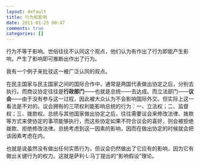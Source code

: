 ```yaml
---
layout: default
title: 行为和影响
date: 2011-01-25 00:47
comments: true
categories: []
---
```

行为不等于影响。世俗往往不认同这个观点，他们认为有作出了行为即能产生影响，产生了影响即可推断出作出了行为。

我有一个例子来批驳这一被广泛认同的观点。

在民主国家与民主国家之间的国际合作中，通常是两国代表做出协定之后，分别去执行。而商议协定往往是<strong>行政部门</strong>——也就是总统——去达成。而立法部门——<strong>议会</strong>——由于没有参与这一过程，因此被大众认为不会影响国际外交。但实际上这一看法是不对的。议会拥有的三项权利能影响总统的行为：一、立法权；二、监督权；三、拨款权。总统与其他国家做出协定之后，往往需要议会来修改法律、拨款等方式来使协定的事项能够执行，而这些协定如果不符合议会的喜好，则会被拒绝拨款、拒绝修改法律。总统考虑到这一因素的影响，因而在做出协定的时候就会把该因素考虑在内。

也就是说虽然没有做出任何实质行为，但议会仍然做出了它应有的影响，因为它有做出关键行为的权力。这就是萨利·L·马丁提出的“影响假设”理论。
